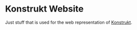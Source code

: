 Konstrukt Website
=================

Just stuff that is used for the web representation of [Konstrukt](https://github.com/henry4k/konstrukt).
